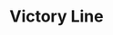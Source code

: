 ---
title: Victory Line
title_zh: 勝利綫
route_sign: [V]
branch_line: false
stations:
  - station_code: [V1]
    name: Mugen
    name_zh: 無限
    transfer:
      - route_sign: [B,W,D,P]
    first_station: true
  - station_code: [V2]
    name: Bottomvalley
    name_zh: 山底谷
    transfer:
      - route_sign: [G]
  - station_code: [V3]
    name: Redhill Spring
    name_zh: 紅山泉
  - station_code: [V4]
    name: Mirai City Airport
    name_zh: 美拉城市空港
    transfer:
      - route_sign: [Ac]
  - station_code: [V5]
    name: Logsmead
    name_zh: 樂米町
  - station_code: [V6]
    name: Marine Park
    name_zh: 海洋公園
  - station_code: [V7]
    name: Broadbeach
    name_zh: 廣灘
  - station_code: [V8]
    name: Victory Bay
    name_zh: 勝利灣
    transfer:
      - route_sign: [B]
  - station_code: [V9]
    name: Moon Lake
    name_zh: 月湖
    last_station: true
custom_style: table{margin:0 auto}.station-code-bg-first{background-image:url(/img/bg/victoryline.png);background-repeat:no-repeat;background-size:7px 50%;background-position:50px bottom}.station-code-bg{background-image:url(/img/bg/victoryline.png);background-repeat:no-repeat;background-size:7px 101%;background-position:50px}.station-code-bg-last{background-image:url(/img/bg/victoryline.png);background-repeat:no-repeat;background-size:7px 50%;background-position:50px top}
weight: 5
---